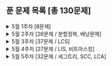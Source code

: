 ## 푼 문제 목록 [총 130문제]

<details>
<summary>5월 1주차 [8문제]</summary>
<div markdown="1">
  
|번호|티어|제목|
|--|--|--|
|15652|실버3|N과 M (4)|
|15657|실버3|N과 M (8)|
|15663|실버2|N과 M (9)|
|15666|실버2|N과 M (12)|
|9465|실버2|스티커|
|1629|실버1|곱셈|
|16953|실버1|A → B|
|11725|실버2|트리의 부모 찾기|

</div>
</details>


<details>
<summary>5월 2주차 [26문제 / 분할정복, 배낭문제]</summary>
<div markdown="1">
  
|번호|티어|제목|
|--|--|--|
|2667|실버1|단지번호붙이기|
|1253|골드4|좋다★|
|2407|실버2|조합|
|11660|실버1|구간 합 구하기5|
|5639|실버1|이진 검색 트리|
|13172|골드5|Σ|
|15686|골드5|치킨 배달|
|10282|골드4|해킹|
|1916|골드5|최소비용 구하기|
|18235|골드3|지금 만나러 갑니다|
|2618|플래5|경찰차|
|13549|골드5|숨바꼭질 3|
|1506|골드4|특정한 최단 경로|
|17070|골드5|파이프 옮기기 1|
|11404|골드4|플로이드|
|11779|골드3|최소비용 구하기 2|
|12851|골드5|숨바꼭질 2|
|11444|골드3|피보나치 수 6|
|17144|골드5|미세먼지 안녕!|
|14502|골드5|연구소|
|14938|골드4|서강그라운드|
|12865|골드5|평범한 배낭|
|10830|골드4|행렬 제곱|
|9935|골드4|문자열 폭발|
|1865|골드4|웜홀|
|2096|골드4|내려가기|

</div>
</details>

<details>
<summary>5월 3주차 [37문제 / LCS]</summary>
<div markdown="1">
  
|번호|티어|제목|
|--|--|--|
|2638|골드4|치즈|
|9251|골드5|LCS|
|2263|골드3|트리의 순회|
|1918|골드4|후위 표기식|
|2467|골드5|용액|
|9252|골드5|LCS 2|
|2166|골드5|다각형의 면적|
|1987|골드4|알파벳|
|17404|골드4|RGB거리 2|
|20040|골드4|사이클 게임|
|1806|골드4|부분합|
|4386|골드4|별자리 만들기|
|1647|골드4|도시 분할 계획|
|2589|골드5|보물섬|
|1106|실버2|호텔|
|2468|실버1|안전 영역|
|2812|골드5|크게 만들기|
|9466|골드4|텀 프로젝트|
|11049|골드3|행렬 곱셈 순서|
|2473|골드4|세 용액|
|2143|골드3|두 배열의 합|
|17488|실버5|수강 바구니|
|10815|실버4|숫자 카드|
|12850|골드1|본대 산책2|
|10610|실버5|30|
|9655|실버5|돌 게임|
|12100|골드2|2048 (Easy)|
|2379|플래5|트리 탐색하기|
|10868|골드1|최솟값|
|2357|골드1|최솟값과 최댓값|
|1562|골드1|계단 수|
|16946|골드2|벽 부수고 이동하기 4|
|10775|골드2|공항|
|1202|골드2|보석 도둑|
|9184|실버2|신나는 함수 실행|
|10942|골드3|펠린드롬?|
|2342|골드3|Dance Dance Revolution|

</div>
</details>


<details>
<summary>5월 4주차 [27문제 / LIS, 비트마스킹]</summary>
<div markdown="1">
  
|번호|티어|제목|
|--|--|--|
|7579|골드3|앱|
|1644|골드3|소수의 연속합|
|1208|골드2|부분수열의 합 2|
|1766|골드2|문제집|
|1799|골드1|비숍|
|13460|골드2|구슬 탈출 2|
|17387|골드2|선분 교차 2|
|17386|골드3|선분 교차 1|
|12781|골드4|PIZZA ALVOLOC|
|17143|골드2|낚시왕|
|16724|골드2|피리 부는 사나이|
|2623|골드2|음악프로그램|
|9328|골드1|열쇠|
|2098|골드1|외판원 순회|
|2568|골드1|전깃줄 - 2|
|2565|실버1|전깃줄|
|14002|골드4|가장 긴 증가하는 부분 수열 4|
|14003|플래5|가장 긴 증가하는 부분 수열 5|
|2162|플래5|선분 그룹|
|1509|골드1|팰린드롬 분할|
|2887|골드1|행성 터널|
|14939|플래5|불 끄기|
|2533|골드3|사회망 서비스(SNS)|
|13334|골드2|철로|
|14725|골드2|개미굴|
|17401|플래5|일하는 세포|

</div>
</details>

<details>
<summary>5월 5주차 [32문제 / 세그트리, SCC, LCA]</summary>
<div markdown="1">
  
|번호|티어|제목|
|--|--|--|
|13141|플래5|Ignition|
|17176|실버5|암호해독기|
|10835|실버1|카드게임|
|11060|실버2|점프 점프|
|2156|실버1|포도주 시식|
|2294|실버1|동전 2|
|2240|실버1|자두나무|
|6439|플래5|교차|
|2042|골드1|구간 합 구하기|
|11505|골드1|구간 곱 구하기|
|14428|골드1|수열과 쿼리 16|
|10867|실버5|중복 빼고 정렬하기|
|6549|플래5|히스토그램에서 가장 큰 직사각형|
|2150|플래5|Strongly Connected Component|
|4196|플래4|도미노|
|18185|다이아4|라면 사기 (Small)|
|18186|다이아4|라면 사기 (Large)|
|11280|플래4|2-SAT - 3|
|11277|실버1|2-SAT - 1|
|11281|플래3|2-SAT - 4|
|11278|골드5|2-SAT - 2|
|1725|플래5|히스토그램|
|13977|골드1|이항 계수와 쿼리|
|11401|골드1|이항 계수 3|
|11051|실버1|이항 계수 2|
|17371|골드2|이사|
|3015|골드1|오아시스 재결합|
|14942|플래5|개미|
|11438|플래5|LCA 2|
|11437|골드3|LCA|
|1014|플래4|컨닝|
|17492|골드4|바둑알 점프|

</div>
</details>